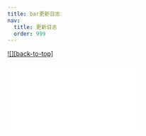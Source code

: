 ```yaml
---
title: bar更新日志
nav:
  title: 更新日志
  order: 999
---
```


[![][back-to-top]](#readme-top)

<embed src="../../packages/bar/CHANGELOG.md"></embed>
